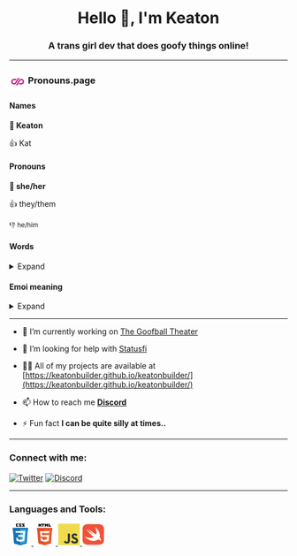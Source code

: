 <h1 align="center">Hello 👋, I'm Keaton</h1>
<h3 align="center">A trans girl dev that does goofy things online!</h3>

<hr>

<h3>
<a href="https://pronouns.page/keatonbuilder" target="blank"><img align="center" src="src/pronounspage.jpg" alt="pronouns.page" height="30" width="30" /></a>
Pronouns.page
</h3>

<h4>Names</h4>
<p><strong>💜 Keaton</strong></p>
<p>👍 Kat</p>

<h4>Pronouns</h4>
<p><strong>💜 she/her</strong></p>
<p>👍 they/them</p>
<p><small>👎 he/him</small></p>

<h4>Words</h4>
<details><summary>Expand</summary>
  <table>
    <tr>
      <th>Honorifics</th>
      <th>Person and family descriptions</th>
      <th>Relationship descriptions</th>
      <th>Compliments</th>
    </tr>
    <tr>
      <th><strong>💜 ms.</strong></th>
      <th><strong>💜 woman</strong></th>
      <th>👍 friend</th>
      <th>👍 pretty</th>
    </tr>
    <tr>
      <th><strong>💜 ma'am</strong></th>
      <th><strong>💜 lady</strong></th>
      <th>📔 wife</th>
      <th>👍 cute</th>
    </tr>
    <tr>
      <th><strong>💜 madam</strong></th>
      <th><strong>💜 girl</strong></th>
      <th>📔 girlfriend</th>
      <th>📔 hot</th>
    </tr>
    <tr>
      <th></th>
      <th>😋 buddy</th>
      <th>📔 lover</th>
      <th>📔 sexy</th>
    </tr>
    <tr>
      <th></th>
      <th>😋 pal</th>
      <th>👎 husband</th>
      <th>👎 handsome</th>
    </tr>
    <tr>
      <th></th>
      <th>😋 comrade</th>
      <th>👎 boyfriend</th>
      <th></th>
    </tr>
    <tr>
      <th></th>
      <th>🔒 bro</th>
      <th></th>
      <th></th>
    </tr>
  </table>
</details>

<h4>Emoi meaning</h4>
<details><summary>Expand</summary>
  <table>
    <tr>
      <th>💜 Yes<th>
      <th>😋 Jokingly</th>
      <th>🔒 Only if we're close</th>
      <th>👍 Okay</th>
      <th>👎 Nope</th>
      <th>📔 Partner</th>
    </tr>
  </table>
</details>

<hr>

- 🔭 I’m currently working on [The Goofball Theater](https://goofballtheater.github.io/goofball/)

- 🤝 I’m looking for help with [Statusfi](https://keatonbuilder.github.io/statusfi)

- 👨‍💻 All of my projects are available at [https://keatonbuilder.github.io/keatonbuilder/](https://keatonbuilder.github.io/keatonbuilder/)

- 📫 How to reach me **[Discord](https://discord.gg/zjFBKdJKvt)**

- ⚡ Fun fact **I can be quite silly at times..**

<hr>

<h3 align="left">Connect with me:</h3>
<p align="left">
<a href="https://twitter.com/keatonbuilder" target="blank"><img align="center" src="https://raw.githubusercontent.com/rahuldkjain/github-profile-readme-generator/master/src/images/icons/Social/twitter.svg" alt="Twitter" height="30" width="40" /></a>
<a href="https://discord.gg/zjFBKdJKvt" target="blank"><img align="center" src="https://raw.githubusercontent.com/rahuldkjain/github-profile-readme-generator/master/src/images/icons/Social/discord.svg" alt="Discord" height="30" width="40" /></a>
</p>

<hr>

<h3 align="left">Languages and Tools:</h3>
<p align="left"> <a href="https://www.w3schools.com/css/" target="_blank" rel="noreferrer"> <img src="https://raw.githubusercontent.com/devicons/devicon/master/icons/css3/css3-original-wordmark.svg" alt="css3" width="40" height="40"/> </a> <a href="https://www.w3.org/html/" target="_blank" rel="noreferrer"> <img src="https://raw.githubusercontent.com/devicons/devicon/master/icons/html5/html5-original-wordmark.svg" alt="html5" width="40" height="40"/> </a> <a href="https://developer.mozilla.org/en-US/docs/Web/JavaScript" target="_blank" rel="noreferrer"> <img src="https://raw.githubusercontent.com/devicons/devicon/master/icons/javascript/javascript-original.svg" alt="javascript" width="40" height="40"/> </a> <a href="https://developer.apple.com/swift/" target="_blank" rel="noreferrer"> <img src="https://raw.githubusercontent.com/devicons/devicon/master/icons/swift/swift-original.svg" alt="swift" width="40" height="40"/> </a> </p>
